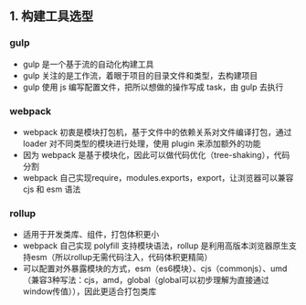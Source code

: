 ## 1. 构建工具选型

### gulp

* gulp 是一个基于流的自动化构建工具
* gulp 关注的是工作流，着眼于项目的目录文件和类型，去构建项目
* gulp 使用 js 编写配置文件，把所以想做的操作写成 task，由 gulp 去执行

### webpack

* webpack 初衷是模块打包机，基于文件中的依赖关系对文件编译打包，通过 loader 对不同类型的模块进行处理，使用 plugin 来添加额外的功能
* 因为 webpack 是基于模块化，因此可以做代码优化（tree-shaking），代码分割
* webpack 自己实现require，modules.exports，export，让浏览器可以兼容 cjs 和 esm 语法

### rollup

* 适用于开发类库、组件，打包体积更小
* webpack 自己实现 polyfill 支持模块语法，rollup 是利用高版本浏览器原生支持esm（所以rollup无需代码注入，代码体积更精简）
* 可以配置对外暴露模块的方式，esm（es6模块）、cjs（commonjs）、umd（兼容3种写法：cjs，amd，global（global可以初步理解为直接通过window传值）），因此更适合打包类库